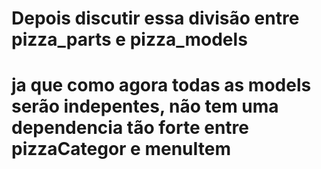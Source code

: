 # Depois discutir essa divisão entre pizza_parts e pizza_models
# ja que como agora todas as models serão indepentes, não tem uma dependencia tão forte entre pizzaCategor e menuItem